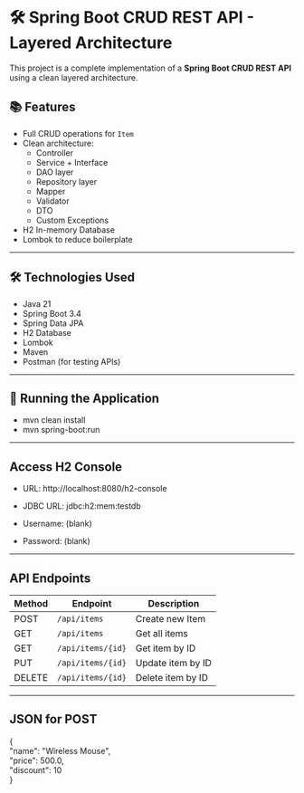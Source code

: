 # 🛠️ Spring Boot CRUD REST API - Layered Architecture

This project is a complete implementation of a **Spring Boot CRUD REST API** using a clean layered architecture.

## 📚 Features

- Full CRUD operations for `Item`
- Clean architecture:
    - Controller
    - Service + Interface
    - DAO layer
    - Repository layer
    - Mapper
    - Validator
    - DTO
    - Custom Exceptions
- H2 In-memory Database
- Lombok to reduce boilerplate
---

## 🛠 Technologies Used

- Java 21
- Spring Boot 3.4
- Spring Data JPA
- H2 Database
- Lombok
- Maven
- Postman (for testing APIs)

---

## 🔧 Running the Application
- mvn clean install
- mvn spring-boot:run

---
## Access H2 Console
- URL: http://localhost:8080/h2-console

- JDBC URL: jdbc:h2:mem:testdb

- Username: (blank)

- Password: (blank)

---

## API Endpoints

| Method | Endpoint          | Description       |
| ------ | ----------------- | ----------------- |
| POST   | `/api/items`      | Create new Item   |
| GET    | `/api/items`      | Get all items     |
| GET    | `/api/items/{id}` | Get item by ID    |
| PUT    | `/api/items/{id}` | Update item by ID |
| DELETE | `/api/items/{id}` | Delete item by ID |

---
## JSON for POST 

{\
  "name": "Wireless Mouse", \
  "price": 500.0,\
  "discount": 10\
}

